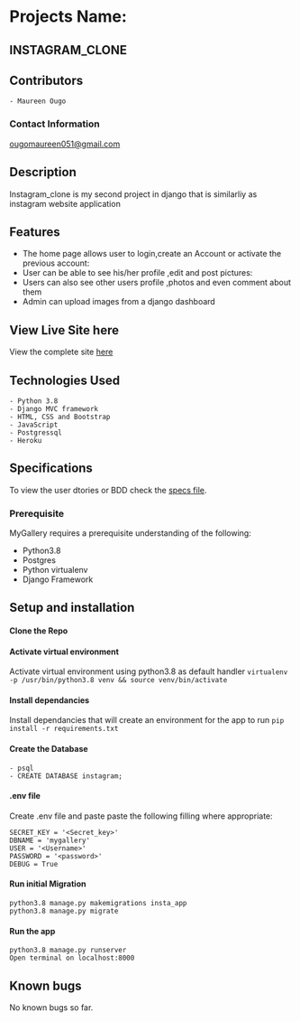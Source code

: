 # Projects Name:
##  INSTAGRAM_CLONE

## Contributors
    - Maureen Ougo

### Contact Information
ougomaureen051@gmail.com
## Description
Instagram_clone is my second project in django that is similarliy as instagram website application

## Features
- The home page allows user to login,create an Account  or activate the previous account:
- User can be able to see his/her profile ,edit and post pictures:
- Users can also see other users profile ,photos and even comment about them
- Admin can upload images from a django dashboard

## View Live Site here
View the complete site [here](https://ougo-gallery.herokuapp.com/)

## Technologies Used
    - Python 3.8
    - Django MVC framework
    - HTML, CSS and Bootstrap
    - JavaScript
    - Postgressql
    - Heroku

## Specifications
To view the user dtories or BDD check the [specs file](specs.md).

### Prerequisite
MyGallery requires a prerequisite understanding of the following:

- Python3.8
- Postgres
- Python virtualenv
- Django Framework
## Setup and installation

#### Clone the Repo
####  Activate virtual environment
Activate virtual environment using python3.8 as default handler
    `virtualenv -p /usr/bin/python3.8 venv && source venv/bin/activate`
####  Install dependancies
Install dependancies that will create an environment for the app to run `pip install -r requirements.txt`
####  Create the Database
    - psql
    - CREATE DATABASE instagram;
####  .env file
Create .env file and paste paste the following filling where appropriate:

    SECRET_KEY = '<Secret_key>'
    DBNAME = 'mygallery'
    USER = '<Username>'
    PASSWORD = '<password>'
    DEBUG = True
#### Run initial Migration
    python3.8 manage.py makemigrations insta_app
    python3.8 manage.py migrate
#### Run the app
    python3.8 manage.py runserver
    Open terminal on localhost:8000

## Known bugs
No known bugs so far.